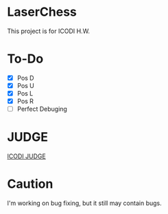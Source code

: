 # LaserChess
This project is for ICODI H.W.

# To-Do
- [x] Pos D
- [x] Pos U
- [x] Pos L
- [x] Pos R
- [ ] Perfect Debuging

# JUDGE
[ICODI JUDGE](http://1.238.69.9:7500)

# Caution
I'm working on bug fixing, but it still may contain bugs.
